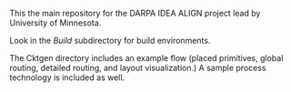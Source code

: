 
 This the main repository for the DARPA IDEA ALIGN project lead by University of Minnesota.
 
 Look in the *Build* subdirectory for build environments.

The Cktgen directory includes an example flow (placed primitives, global routing, detailed routing, and layout visualization.)
A sample process technology is included as well.
